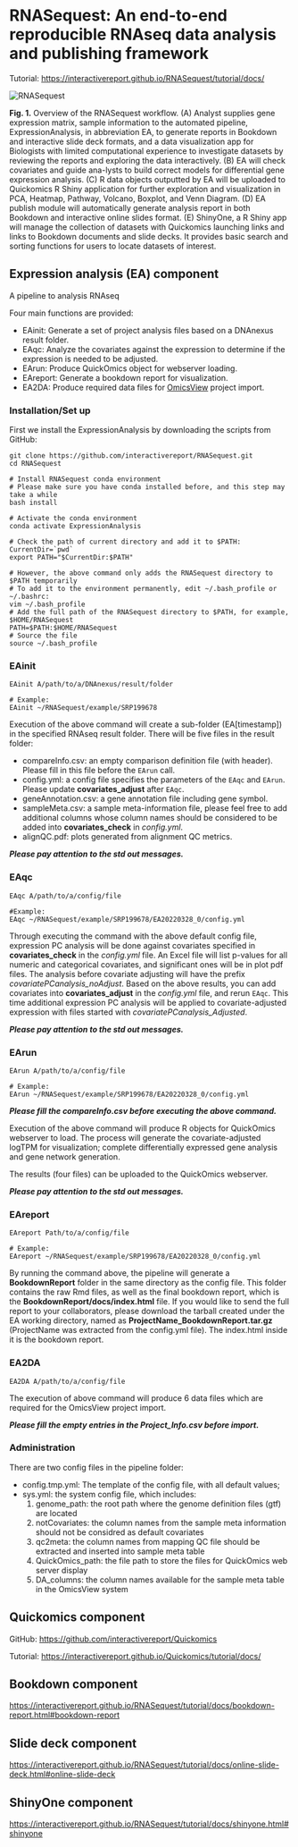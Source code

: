 # RNASequest: An end-to-end reproducible RNAseq data analysis and publishing framework

Tutorial: https://interactivereport.github.io/RNASequest/tutorial/docs/

![RNASequest](https://interactivereport.github.io/RNASequest/Figure1_sm.png?raw=true "RNASequest")

**Fig. 1.** Overview of the RNASequest workflow. (A) Analyst supplies gene expression matrix, sample information to the automated pipeline, ExpressionAnalysis, in abbreviation EA, to generate reports in Bookdown and interactive slide deck formats, and a data visualization app for Biologists with limited computational experience to investigate datasets by reviewing the reports and exploring the data interactively. (B) EA will check covariates and guide ana-lysts to build correct models for differential gene expression analysis. (C) R data objects outputted by EA will be uploaded to Quickomics R Shiny application for further exploration and visualization in PCA, Heatmap, Pathway, Volcano, Boxplot, and Venn Diagram. (D) EA publish module will automatically generate analysis report in both Bookdown and interactive online slides format.  (E) ShinyOne, a R Shiny app will manage the collection of datasets with Quickomics launching links and links to Bookdown documents and slide decks. It provides basic search and sorting functions for users to locate datasets of interest. 

## Expression analysis (EA) component

A pipeline to analysis RNAseq

Four main functions are provided:

  - EAinit: Generate a set of project analysis files based on a DNAnexus result folder.
  - EAqc: Analyze the covariates against the expression to determine if the expression is needed to be adjusted.
  - EArun: Produce QuickOmics object for webserver loading.
  - EAreport: Generate a bookdown report for visualization.
  - EA2DA: Produce required data files for [OmicsView](https://github.com/interactivereport/OmicsView) project import.

### Installation/Set up

First we install the ExpressionAnalysis by downloading the scripts from GitHub:

```
git clone https://github.com/interactivereport/RNASequest.git
cd RNASequest

# Install RNASequest conda environment
# Please make sure you have conda installed before, and this step may take a while
bash install

# Activate the conda environment
conda activate ExpressionAnalysis

# Check the path of current directory and add it to $PATH:
CurrentDir=`pwd`
export PATH="$CurrentDir:$PATH"

# However, the above command only adds the RNASequest directory to $PATH temporarily
# To add it to the environment permanently, edit ~/.bash_profile or ~/.bashrc:
vim ~/.bash_profile
# Add the full path of the RNASequest directory to $PATH, for example, $HOME/RNASequest
PATH=$PATH:$HOME/RNASequest
# Source the file
source ~/.bash_profile
```
### EAinit
```
EAinit A/path/to/a/DNAnexus/result/folder

# Example:
EAinit ~/RNASequest/example/SRP199678
```

Execution of the above command will create a sub-folder (EA[timestamp]) in the specified RNAseq result folder.
There will be five files in the result folder:

- compareInfo.csv: an empty comparison definition file (with header). Please fill in this file before the ```EArun``` call.
- config.yml: a config file specifies the parameters of the ```EAqc``` and ```EArun```. Please update **covariates_adjust** after ```EAqc```.
- geneAnnotation.csv: a gene annotation file including gene symbol.
- sampleMeta.csv: a sample meta-information file, please feel free to add additional columns whose column names should be considered to be added into **covariates_check** in *config.yml*.
- alignQC.pdf: plots generated from alignment QC metrics.

**_Please pay attention to the std out messages._**

### EAqc
```
EAqc A/path/to/a/config/file

#Example:
EAqc ~/RNASequest/example/SRP199678/EA20220328_0/config.yml
```

Through executing the command with the above default config file, expression PC analysis will be done against covariates specified in **covariates_check** in the *config.yml* file. An Excel file will list p-values for all numeric and categorical covariates, and significant ones will be in plot pdf files. The analysis before covariate adjusting will have the prefix *covariatePCanalysis_noAdjust*. 
Based on the above results, you can add covariates into **covariates_adjust** in the *config.yml* file, and rerun ```EAqc```. This time additional expression PC analysis will be applied to covariate-adjusted expression with files started with *covariatePCanalysis_Adjusted*. 

**_Please pay attention to the std out messages._**

### EArun
```
EArun A/path/to/a/config/file

# Example:
EArun ~/RNASequest/example/SRP199678/EA20220328_0/config.yml
```
**_Please fill the compareInfo.csv before executing the above command._**

Execution of the above command will produce R objects for QuickOmics webserver to load. The process will generate the covariate-adjusted logTPM for visualization; complete differentially expressed gene analysis and gene network generation. 

The results (four files) can be uploaded to the QuickOmics webserver.

**_Please pay attention to the std out messages._**

### EAreport

```
EAreport Path/to/a/config/file

# Example:
EAreport ~/RNASequest/example/SRP199678/EA20220328_0/config.yml
```

By running the command above, the pipeline will generate a **BookdownReport** folder in the same directory as the config file. This folder contains the raw Rmd files, as well as the final bookdown report, which is the **BookdownReport/docs/index.html** file. If you would like to send the full report to your collaborators, please download the tarball created under the EA working directory, named as **ProjectName_BookdownReport.tar.gz** (ProjectName was extracted from the config.yml file). The index.html inside it is the bookdown report.

### EA2DA
```
EA2DA A/path/to/a/config/file
```
The execution of above command will produce 6 data files which are required for the OmicsView project import.

**_Please fill the empty entries in the Project_Info.csv before import._**

### Administration
There are two config files in the pipeline folder:
 - config.tmp.yml: The template of the config file, with all default values;
 - sys.yml: the system config file, which includes:
    1. genome_path: the root path where the genome definition files (gtf) are located
    2. notCovariates: the column names from the sample meta information should not be considred as default covariates
    3. qc2meta: the column names from mapping QC file should be extracted and inserted into sample meta table
    4. QuickOmics_path: the file path to store the files for QuickOmics web server display
    4. DA_columns: the column names available for the sample meta table in the OmicsView system

## Quickomics component

GitHub: https://github.com/interactivereport/Quickomics

Tutorial: https://interactivereport.github.io/Quickomics/tutorial/docs/

## Bookdown component

https://interactivereport.github.io/RNASequest/tutorial/docs/bookdown-report.html#bookdown-report

## Slide deck component

https://interactivereport.github.io/RNASequest/tutorial/docs/online-slide-deck.html#online-slide-deck


## ShinyOne component

https://interactivereport.github.io/RNASequest/tutorial/docs/shinyone.html#shinyone


